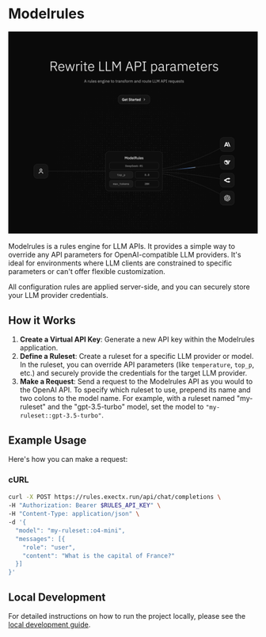 # Modelrules

![Modelrules Hero Image](hero.png)

Modelrules is a rules engine for LLM APIs. It provides a simple way to override any API parameters for OpenAI-compatible LLM providers. It's ideal for environments where LLM clients are constrained to specific parameters or can't offer flexible customization.

All configuration rules are applied server-side, and you can securely store your LLM provider credentials.

## How it Works

1.  **Create a Virtual API Key**: Generate a new API key within the Modelrules application.
2.  **Define a Ruleset**: Create a ruleset for a specific LLM provider or model. In the ruleset, you can override API parameters (like `temperature`, `top_p`, etc.) and securely provide the credentials for the target LLM provider.
3.  **Make a Request**: Send a request to the Modelrules API as you would to the OpenAI API. To specify which ruleset to use, prepend its name and two colons to the model name. For example, with a ruleset named "my-ruleset" and the "gpt-3.5-turbo" model, set the model to `"my-ruleset::gpt-3.5-turbo"`.

## Example Usage

Here's how you can make a request:

### cURL

```bash
curl -X POST https://rules.exectx.run/api/chat/completions \
-H "Authorization: Bearer $RULES_API_KEY" \
-H "Content-Type: application/json" \
-d '{
  "model": "my-ruleset::o4-mini",
  "messages": [{
    "role": "user",
    "content": "What is the capital of France?"
  }]
}'
```

## Local Development

For detailed instructions on how to run the project locally, please see the [local development guide](./apps/rules/README.md#local-development).
